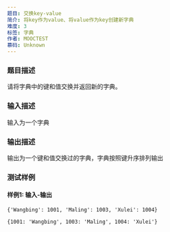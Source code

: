 ```yaml
---
题目: 交换key-value
简介: 将key作为value、将value作为key创建新字典
难度: 3
标签: 字典
作者: MOOCTEST
慕码: Unknown
---
```


### 题目描述

请将字典中的键和值交换并返回新的字典。

### 输入描述

输入为一个字典

### 输出描述

输出为一个键和值交换过的字典，字典按照键升序排列输出

### 测试样例

#### 样例1: 输入-输出

```
{'Wangbing': 1001, 'Maling': 1003, 'Xulei': 1004}
```

```
{1001: 'Wangbing', 1003: 'Maling', 1004: 'Xulei'}
```
